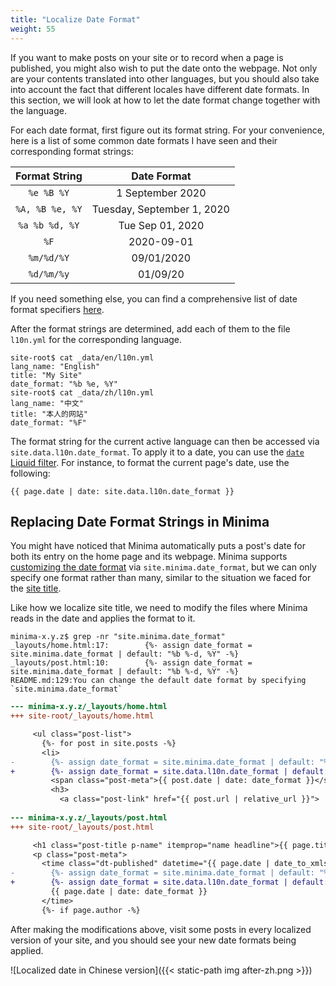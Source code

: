 ```yaml
---
title: "Localize Date Format"
weight: 55
---
```


If you want to make posts on your site or to record when a page is published,
you might also wish to put the date onto the webpage. Not only are your
contents translated into other languages, but you should also take into account
the fact that different locales have different date formats. In this section,
we will look at how to let the date format change together with the language.

For each date format, first figure out its format string. For your convenience,
here is a list of some common date formats I have seen and their corresponding
format strings:

|  Format String  |         Date Format        |
| :-------------: | :------------------------: |
| `%e %B %Y`      | 1 September 2020           |
| `%A, %B %e, %Y` | Tuesday, September 1, 2020 |
| `%a %b %d, %Y`  | Tue Sep 01, 2020           |
| `%F`            | 2020-09-01                 |
| `%m/%d/%Y`      | 09/01/2020                 |
| `%d/%m/%y`      | 01/09/20                   |

If you need something else, you can find a comprehensive list of date format
specifiers
[here](http://man7.org/linux/man-pages/man3/strftime.3.html#DESCRIPTION).

After the format strings are determined, add each of them to the file
`l10n.yml` for the corresponding language.

```console
site-root$ cat _data/en/l10n.yml
lang_name: "English"
title: "My Site"
date_format: "%b %e, %Y"
site-root$ cat _data/zh/l10n.yml
lang_name: "中文"
title: "本人的网站"
date_format: "%F"
```

The format string for the current active language can then be accessed via
`site.data.l10n.date_format`. To apply it to a date, you can use the [`date`
Liquid filter](https://shopify.github.io/liquid/filters/date/). For instance,
to format the current page's date, use the following:

```liquid
{{ page.date | date: site.data.l10n.date_format }}
```

## Replacing Date Format Strings in Minima

You might have noticed that Minima automatically puts a post's date for both
its entry on the home page and its webpage. Minima supports [customizing the
date
format](https://github.com/jekyll/minima/blob/v2.5.1/README.md#change-default-date-format)
via `site.minima.date_format`, but we can only specify one format rather than
many, similar to the situation we faced for the [site
title](localize-site-title).

Like how we localize site title, we need to modify the files where Minima reads
in the date and applies the format to it.

```console
minima-x.y.z$ grep -nr "site.minima.date_format"
_layouts/home.html:17:        {%- assign date_format = site.minima.date_format | default: "%b %-d, %Y" -%}
_layouts/post.html:10:        {%- assign date_format = site.minima.date_format | default: "%b %-d, %Y" -%}
README.md:129:You can change the default date format by specifying `site.minima.date_format`
```

```diff
--- minima-x.y.z/_layouts/home.html
+++ site-root/_layouts/home.html

     <ul class="post-list">
       {%- for post in site.posts -%}
       <li>
-        {%- assign date_format = site.minima.date_format | default: "%b %-d, %Y" -%}
+        {%- assign date_format = site.data.l10n.date_format | default: "%b %-d, %Y" -%}
         <span class="post-meta">{{ post.date | date: date_format }}</span>
         <h3>
           <a class="post-link" href="{{ post.url | relative_url }}">
 
--- minima-x.y.z/_layouts/post.html
+++ site-root/_layouts/post.html

     <h1 class="post-title p-name" itemprop="name headline">{{ page.title | escape }}</h1>
     <p class="post-meta">
       <time class="dt-published" datetime="{{ page.date | date_to_xmlschema }}" itemprop="datePublished">
-        {%- assign date_format = site.minima.date_format | default: "%b %-d, %Y" -%}
+        {%- assign date_format = site.data.l10n.date_format | default: "%b %-d, %Y" -%}
         {{ page.date | date: date_format }}
       </time>
       {%- if page.author -%}
```

After making the modifications above, visit some posts in every localized
version of your site, and you should see your new date formats being applied.

![Localized date in Chinese version]({{< static-path img after-zh.png >}})
